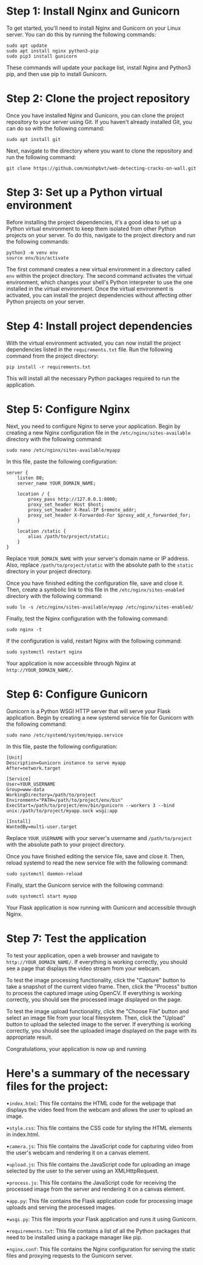 # Step 1: Install Nginx and Gunicorn

To get started, you'll need to install Nginx and Gunicorn on your Linux server. You can do this by running the following commands:

```
sudo apt update
sudo apt install nginx python3-pip
sudo pip3 install gunicorn
```
These commands will update your package list, install Nginx and Python3 pip, and then use pip to install Gunicorn.
# Step 2: Clone the project repository

Once you have installed Nginx and Gunicorn, you can clone the project repository to your server using Git. If you haven't already installed Git, you can do so with the following command:
```
sudo apt install git
```
Next, navigate to the directory where you want to clone the repository and run the following command:
```
git clone https://github.com/minhpbvt/web-detecting-cracks-on-wall.git
```
# Step 3: Set up a Python virtual environment

Before installing the project dependencies, it's a good idea to set up a Python virtual environment to keep them isolated from other Python projects on your server. To do this, navigate to the project directory and run the following commands:
```
python3 -m venv env
source env/bin/activate
```
The first command creates a new virtual environment in a directory called `env` within the project directory. The second command activates the virtual environment, which changes your shell's Python interpreter to use the one installed in the virtual environment. Once the virtual environment is activated, you can install the project dependencies without affecting other Python projects on your server.
# Step 4: Install project dependencies

With the virtual environment activated, you can now install the project dependencies listed in the `requirements.txt` file. Run the following command from the project directory:
```
pip install -r requirements.txt
```
This will install all the necessary Python packages required to run the application.
# Step 5: Configure Nginx

Next, you need to configure Nginx to serve your application. Begin by creating a new Nginx configuration file in the `/etc/nginx/sites-available` directory with the following command:

```
sudo nano /etc/nginx/sites-available/myapp
```

In this file, paste the following configuration:
```
server {
    listen 80;
    server_name YOUR_DOMAIN_NAME;

    location / {
        proxy_pass http://127.0.0.1:8000;
        proxy_set_header Host $host;
        proxy_set_header X-Real-IP $remote_addr;
        proxy_set_header X-Forwarded-For $proxy_add_x_forwarded_for;
    }

    location /static {
        alias /path/to/project/static;
    }
}

```
Replace `YOUR_DOMAIN_NAME` with your server's domain name or IP address. Also, replace `/path/to/project/static` with the absolute path to the `static` directory in your project directory.

Once you have finished editing the configuration file, save and close it. Then, create a symbolic link to this file in the `/etc/nginx/sites-enabled` directory with the following command:
```
sudo ln -s /etc/nginx/sites-available/myapp /etc/nginx/sites-enabled/
```
Finally, test the Nginx configuration with the following command:
```
sudo nginx -t
```
If the configuration is valid, restart Nginx with the following command:
```
sudo systemctl restart nginx
```
Your application is now accessible through Nginx at `http://YOUR_DOMAIN_NAME/`.
# Step 6: Configure Gunicorn

Gunicorn is a Python WSGI HTTP server that will serve your Flask application. Begin by creating a new systemd service file for Gunicorn with the following command:
```
sudo nano /etc/systemd/system/myapp.service
```
In this file, paste the following configuration:
```
[Unit]
Description=Gunicorn instance to serve myapp
After=network.target

[Service]
User=YOUR_USERNAME
Group=www-data
WorkingDirectory=/path/to/project
Environment="PATH=/path/to/project/env/bin"
ExecStart=/path/to/project/env/bin/gunicorn --workers 3 --bind unix:/path/to/project/myapp.sock wsgi:app

[Install]
WantedBy=multi-user.target
```
Replace `YOUR_USERNAME` with your server's username and `/path/to/project` with the absolute path to your project directory.

Once you have finished editing the service file, save and close it. Then, reload systemd to read the new service file with the following command:
```
sudo systemctl daemon-reload
```
Finally, start the Gunicorn service with the following command:
```
sudo systemctl start myapp
```
Your Flask application is now running with Gunicorn and accessible through Nginx.
# Step 7: Test the application

To test your application, open a web browser and navigate to `http://YOUR_DOMAIN_NAME/`. If everything is working correctly, you should see a page that displays the video stream from your webcam.

To test the image processing functionality, click the "Capture" button to take a snapshot of the current video frame. Then, click the "Process" button to process the captured image using OpenCV. If everything is working correctly, you should see the processed image displayed on the page.

To test the image upload functionality, click the "Choose File" button and select an image file from your local filesystem. Then, click the "Upload" button to upload the selected image to the server. If everything is working correctly, you should see the uploaded image displayed on the page with its appropriate result.

Congratulations, your application is now up and running

# Here's a summary of the necessary files for the project:

•`index.html`: This file contains the HTML code for the webpage that displays the video feed from the webcam and allows the user to upload an image.

•`style.css`: This file contains the CSS code for styling the HTML elements in index.html.

•`camera.js`: This file contains the JavaScript code for capturing video from the user's webcam and rendering it on a canvas element.

•`upload.js`: This file contains the JavaScript code for uploading an image selected by the user to the server using an XMLHttpRequest.

•`process.js`: This file contains the JavaScript code for receiving the processed image from the server and rendering it on a canvas element.

•`app.py`: This file contains the Flask application code for processing image uploads and serving the processed images.

•`wsgi.py`: This file imports your Flask application and runs it using Gunicorn.

•`requirements.txt`: This file contains a list of all the Python packages that need to be installed using a package manager like pip.

•`nginx.conf`: This file contains the Nginx configuration for serving the static files and proxying requests to the Gunicorn server.
